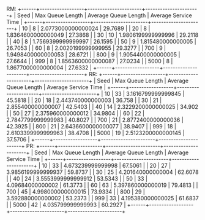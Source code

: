RM:
+------+------------------+----------------------+----------------------+
| Seed | Max Queue Length | Average Queue Length | Average Service Time |
+------+------------------+----------------------+----------------------+
|  10  |        8         |  2.0773000000000024  |       29.7689        |
|  20  |        8         |  1.8364600000000049  |       27.3868        |
|  30  |        10        |  1.9806199999999996  |       29.2118        |
|  40  |        8         |  1.7569399999999997  |       26.1595        |
|  50  |        9         |  1.815480000000005   |       26.7053        |
|  60  |        8         |  2.0020199999999955  |       29.3277        |
| 700  |        9         |  1.9498400000000053  |       28.6721        |
| 800  |        9         |  1.9054400000000005  |       27.6644        |
| 999  |        8         |  1.8563600000000087  |       27.0234        |
| 5000 |        8         |  1.8677000000000004  |       27.6332        |
+------+------------------+----------------------+----------------------+
RR:
+------+------------------+----------------------+----------------------+
| Seed | Max Queue Length | Average Queue Length | Average Service Time |
+------+------------------+----------------------+----------------------+
|  10  |        33        |  3.1616799999999845  |       45.5818        |
|  20  |        18        |  2.443740000000003   |        36.758        |
|  30  |        21        |  2.855400000000007   |       42.5403        |
|  40  |        14        |  2.3229200000000025  |        34.902        |
|  50  |        27        |  2.375960000000012   |       34.9804        |
|  60  |        22        |  2.7847799999999983  |       40.8027        |
| 700  |        21        |  2.8772400000000036  |       42.3925        |
| 800  |        21        |  2.6436600000000077  |       38.9407        |
| 999  |        18        |  2.6103399999999963  |       38.4708        |
| 5000 |        19        |  2.5123200000000145  |       37.5706        |
+------+------------------+----------------------+----------------------+
PR:
+------+------------------+----------------------+----------------------+
| Seed | Max Queue Length | Average Queue Length | Average Service Time |
+------+------------------+----------------------+----------------------+
|  10  |        33        |  4.673239999999998   |       67.5061        |
|  20  |        27        |  3.9856199999999937  |       59.8737        |
|  30  |        25        |  4.201640000000004   |       62.6078        |
|  40  |        24        |  3.5553999999999912  |       53.5343        |
|  50  |        33        |   4.09684000000002   |       61.3773        |
|  60  |        63        |  5.397860000000019   |       79.4813        |
| 700  |        45        |  4.998000000000015   |       73.9334        |
| 800  |        29        |  3.592880000000002   |       53.2373        |
| 999  |        33        |  4.195380000000025   |       61.6837        |
| 5000 |        42        |  4.035799999999993   |       60.2927        |
+------+------------------+----------------------+----------------------+


